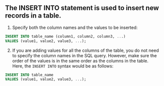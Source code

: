 ## The INSERT INTO statement is used to insert new records in a table.

1. Specify both the column names and the values to be inserted:

```sql
INSERT INTO table_name (column1, column2, column3, ...)
VALUES (value1, value2, value3, ...);
```

2. If you are adding values for all the columns of the table, you do not need to specify the column names in the SQL query. However, make sure the order of the values is in the same order as the columns in the table. Here, the ```INSERT INTO``` syntax would be as follows:

```sql
INSERT INTO table_name
VALUES (value1, value2, value3, ...);
```